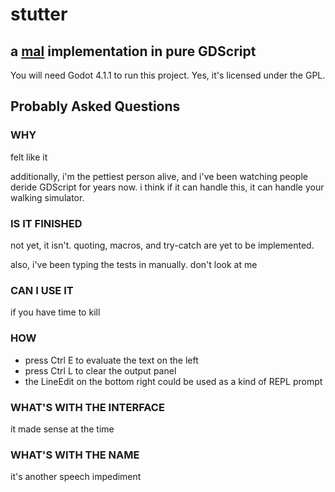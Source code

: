 # stutter
## a [mal](https://github.com/kanaka/mal) implementation in pure GDScript
You will need Godot 4.1.1 to run this project.
Yes, it's licensed under the GPL.

## Probably Asked Questions
### WHY
felt like it

additionally, i'm the pettiest person alive, and i've been watching people deride GDScript
for years now. i think if it can handle this, it can handle your walking simulator.

### IS IT FINISHED
not yet, it isn't. quoting, macros, and try-catch are yet to be implemented.

also, i've been typing the tests in manually. don't look at me

### CAN I USE IT
if you have time to kill

### HOW
* press Ctrl E to evaluate the text on the left
* press Ctrl L to clear the output panel
* the LineEdit on the bottom right could be used as a kind of REPL prompt

### WHAT'S WITH THE INTERFACE
it made sense at the time

### WHAT'S WITH THE NAME
it's another speech impediment